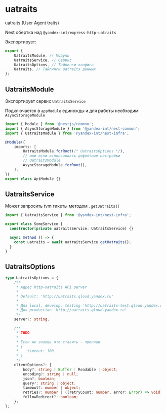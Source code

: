 # uatraits

uatraits (User Agent traits)

Nest обертка над `@yandex-int/express-http-uatraits`

Экспортирует:

```ts
export {
    UatraitsModule, // Модуль
    UatraitsService, // Сервис
    UatraitsOptions, // Тайпинги конфига
    Uatraits, // Тайпинги uatraits данных
};
```

## UatraitsModule

Экспортирует сервис `UatraitsService`

Подключается в `appModule` единожды и для работы необходим `AsyncStorageModule`

```ts
import { Module } from '@nestjs/common';
import { AsyncStorageModule } from '@yandex-int/nest-common';
import { UatraitsModule } from '@yandex-int/nest-infra';

@Module({
    imports: [
        UatraitsModule.forRoot(/* UatraitsOptions */),
        // или если использовать дефолтные настройки
        // UatraitsModule
        AsyncStorageModule.forRoot(),
    ],
})
export class ApiModule {}
```

## UatraitsService

Может запросить tvm тикеты методом `.getUatraits()`

```ts
import { UatraitsService } from '@yandex-int/nest-infra';

export class SomeService {
  constructor(private uatraitsService: UatraitsService) {}

  async method () => {
    const uatraits = await uatraitsService.getUatraits();
  }
}
```

## UatraitsOptions

```ts
type UatraitsOptions = {
    /**
     * Адрес http-uatraits API server
     *
     * Default: 'http://uatraits.qloud.yandex.ru'
     *
     * Для local, develop, testing 'http://uatraits-test.qloud.yandex.ru'
     * Для production 'http://uatraits.qloud.yandex.ru'
     */
    server?: string;

    /**
     * TODO
     *
     * Если не знаешь что ставить - пропиши
     * {
     *    timeout: 100
     * }
     */
    clientOptions?: {
        body?: string | Buffer | Readable | object;
        encoding?: string | null;
        json?: boolean;
        query?: string | object;
        timeout?: number | object;
        retries?: number | ((retryCount: number, error: Error) => void);
        followRedirect?: boolean;
    };
};
```
